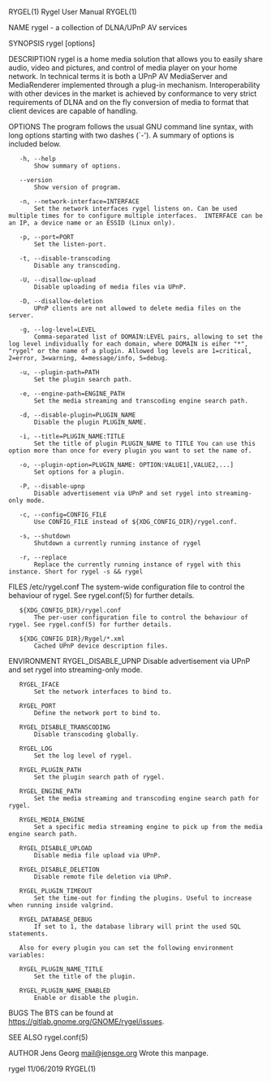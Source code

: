 RYGEL(1)                                                                                                                                           Rygel User Manual                                                                                                                                           RYGEL(1)

NAME
       rygel - a collection of DLNA/UPnP AV services

SYNOPSIS
       rygel [options]

DESCRIPTION
       rygel is a home media solution that allows you to easily share audio, video and pictures, and control of media player on your home network. In technical terms it is both a UPnP AV MediaServer and MediaRenderer implemented through a plug-in mechanism. Interoperability with other devices in the market is
       achieved by conformance to very strict requirements of DLNA and on the fly conversion of media to format that client devices are capable of handling.

OPTIONS
       The program follows the usual GNU command line syntax, with long options starting with two dashes (`-'). A summary of options is included below.

       -h, --help
           Show summary of options.

       --version
           Show version of program.

       -n, --network-interface=INTERFACE
           Set the network interfaces rygel listens on. Can be used multiple times for to configure multiple interfaces.  INTERFACE can be an IP, a device name or an ESSID (Linux only).

       -p, --port=PORT
           Set the listen-port.

       -t, --disable-transcoding
           Disable any transcoding.

       -U, --disallow-upload
           Disable uploading of media files via UPnP.

       -D, --disallow-deletion
           UPnP clients are not allowed to delete media files on the server.

       -g, --log-level=LEVEL
           Comma-separated list of DOMAIN:LEVEL pairs, allowing to set the log level individually for each domain, where DOMAIN is eiher "*", "rygel" or the name of a plugin. Allowed log levels are 1=critical, 2=error, 3=warning, 4=message/info, 5=debug.

       -u, --plugin-path=PATH
           Set the plugin search path.

       -e, --engine-path=ENGINE_PATH
           Set the media streaming and transcoding engine search path.

       -d, --disable-plugin=PLUGIN_NAME
           Disable the plugin PLUGIN_NAME.

       -i, --title=PLUGIN_NAME:TITLE
           Set the title of plugin PLUGIN_NAME to TITLE You can use this option more than once for every plugin you want to set the name of.

       -o, --plugin-option=PLUGIN_NAME: OPTION:VALUE1[,VALUE2,...]
           Set options for a plugin.

       -P, --disable-upnp
           Disable advertisement via UPnP and set rygel into streaming-only mode.

       -c, --config=CONFIG_FILE
           Use CONFIG_FILE instead of ${XDG_CONFIG_DIR}/rygel.conf.

       -s, --shutdown
           Shutdown a currently running instance of rygel

       -r, --replace
           Replace the currently running instance of rygel with this instance. Short for rygel -s && rygel

FILES
       /etc/rygel.conf
           The system-wide configuration file to control the behaviour of rygel. See rygel.conf(5) for further details.

       ${XDG_CONFIG_DIR}/rygel.conf
           The per-user configuration file to control the behaviour of rygel. See rygel.conf(5) for further details.

       ${XDG_CONFIG_DIR}/Rygel/*.xml
           Cached UPnP device description files.

ENVIRONMENT
       RYGEL_DISABLE_UPNP
           Disable advertisement via UPnP and set rygel into streaming-only mode.

       RYGEL_IFACE
           Set the network interfaces to bind to.

       RYGEL_PORT
           Define the network port to bind to.

       RYGEL_DISABLE_TRANSCODING
           Disable transcoding globally.

       RYGEL_LOG
           Set the log level of rygel.

       RYGEL_PLUGIN_PATH
           Set the plugin search path of rygel.

       RYGEL_ENGINE_PATH
           Set the media streaming and transcoding engine search path for rygel.

       RYGEL_MEDIA_ENGINE
           Set a specific media streaming engine to pick up from the media engine search path.

       RYGEL_DISABLE_UPLOAD
           Disable media file upload via UPnP.

       RYGEL_DISABLE_DELETION
           Disable remote file deletion via UPnP.

       RYGEL_PLUGIN_TIMEOUT
           Set the time-out for finding the plugins. Useful to increase when running inside valgrind.

       RYGEL_DATABASE_DEBUG
           If set to 1, the database library will print the used SQL statements.

       Also for every plugin you can set the following environment variables:

       RYGEL_PLUGIN_NAME_TITLE
           Set the title of the plugin.

       RYGEL_PLUGIN_NAME_ENABLED
           Enable or disable the plugin.

BUGS
       The BTS can be found at https://gitlab.gnome.org/GNOME/rygel/issues.

SEE ALSO
       rygel.conf(5)

AUTHOR
       Jens Georg <mail@jensge.org>
           Wrote this manpage.

rygel                                                                                                                                                  11/06/2019                                                                                                                                              RYGEL(1)
